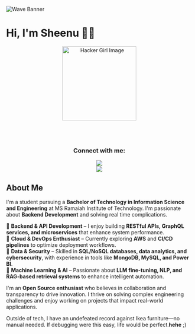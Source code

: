 ![Wave Banner](https://capsule-render.vercel.app/api?type=waving&color=gradient&text=🚀%20Access%20Granted!%20Howdy?&height=180&section=header&fontSize=45)




# Hi, I'm Sheenu 👋🏼  

<!-- Centered container -->
<div align="center">

  <!-- Profile Image -->
  <img src="https://github.com/user-attachments/assets/6a839a26-4225-476f-be9b-ca6d56161af1" 
       alt="Hacker Girl Image" width="200">

  <br><br>

  <!-- Contact Info -->
  <h3>Connect with me:</h3>
  
  <a href="https://www.linkedin.com/in/sheenu-jain-1103-msrit">
    <img src="https://img.shields.io/badge/LinkedIn-0A66C2?style=for-the-badge&logo=linkedin&logoColor=white">
  </a>
  <br>
  <a href="mailto:sheenu.pro@gmail.com">
    <img src="https://img.shields.io/badge/Email-D14836?style=for-the-badge&logo=gmail&logoColor=white">
  </a>

</div>

## About Me  
I'm a student pursuing a **Bachelor of Technology in Information Science and Engineering** at MS Ramaiah Institute of Technology. I'm passionate about **Backend Development** and solving real time complications.  

🔹 **Backend & API Development** – I enjoy building **RESTful APIs, GraphQL services, and microservices** that enhance system performance.  
🔹 **Cloud & DevOps Enthusiast** – Currently exploring **AWS** and **CI/CD pipelines** to optimize deployment workflows.  
🔹 **Data & Security** – Skilled in **SQL/NoSQL databases, data analytics, and cybersecurity**, with experience in tools like **MongoDB, MySQL, and Power BI**.  
🔹 **Machine Learning & AI** – Passionate about **LLM fine-tuning, NLP, and RAG-based retrieval systems** to enhance intelligent automation.  

I'm an **Open Source enthusiast** who believes in collaboration and transparency to drive innovation. I thrive on solving complex engineering challenges and enjoy working on projects that impact real-world applications.  

Outside of tech, I have an undefeated record against Ikea furniture—no manual needed. If debugging were this easy, life would be perfect.**hehe** ;)  

 


